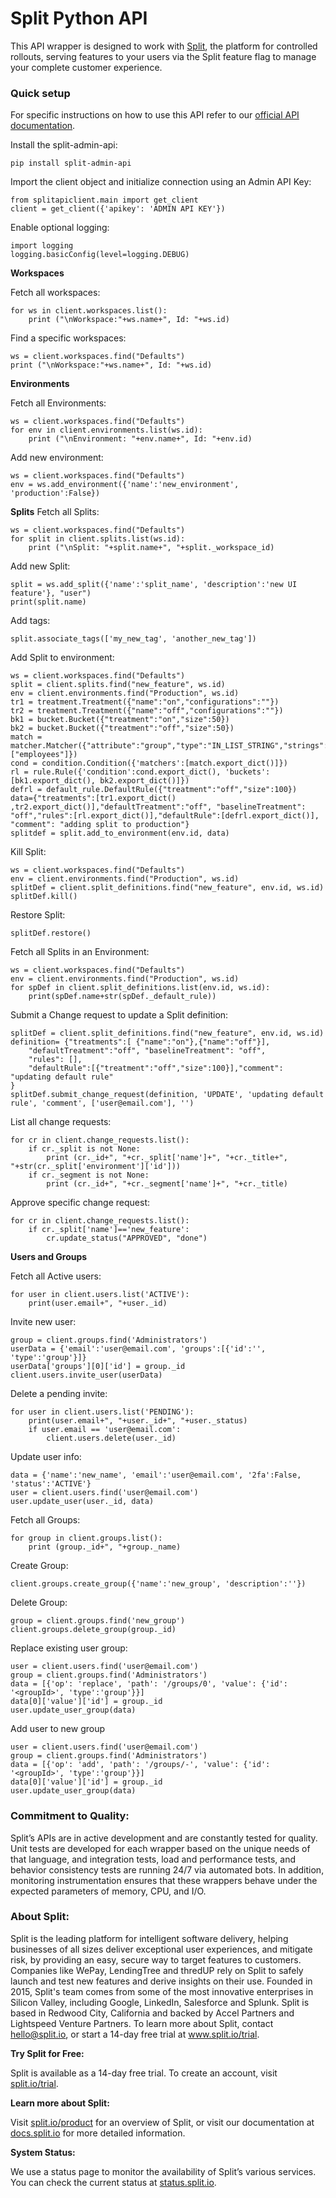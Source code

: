 # Split Python API

This API wrapper is designed to work with [Split](https://www.split.io), the platform for controlled rollouts, serving features to your users via the Split feature flag to manage your complete customer experience.

### Quick setup

For specific instructions on how to use this API refer to our [official API documentation](https://docs.split.io/reference).

Install the split-admin-api:
```
pip install split-admin-api
```

Import the client object and initialize connection using an Admin API Key:

```
from splitapiclient.main import get_client
client = get_client({'apikey': 'ADMIN API KEY'})
```


Enable optional logging:

```
import logging
logging.basicConfig(level=logging.DEBUG)
```

**Workspaces**

Fetch all workspaces:

```
for ws in client.workspaces.list():
    print ("\nWorkspace:"+ws.name+", Id: "+ws.id)
```

Find a specific workspaces:

```
ws = client.workspaces.find("Defaults")
print ("\nWorkspace:"+ws.name+", Id: "+ws.id)
```

**Environments**

Fetch all Environments:

```
ws = client.workspaces.find("Defaults")
for env in client.environments.list(ws.id):
    print ("\nEnvironment: "+env.name+", Id: "+env.id)
```

Add new environment:

```
ws = client.workspaces.find("Defaults")
env = ws.add_environment({'name':'new_environment', 'production':False})
```

**Splits**
Fetch all Splits:

```
ws = client.workspaces.find("Defaults")
for split in client.splits.list(ws.id):
    print ("\nSplit: "+split.name+", "+split._workspace_id)
```

Add new Split:

```
split = ws.add_split({'name':'split_name', 'description':'new UI feature'}, "user")
print(split.name)
```

Add tags:

```
split.associate_tags(['my_new_tag', 'another_new_tag'])
```

Add Split to environment:

```
ws = client.workspaces.find("Defaults")
split = client.splits.find("new_feature", ws.id) 
env = client.environments.find("Production", ws.id)
tr1 = treatment.Treatment({"name":"on","configurations":""})
tr2 = treatment.Treatment({"name":"off","configurations":""})
bk1 = bucket.Bucket({"treatment":"on","size":50})
bk2 = bucket.Bucket({"treatment":"off","size":50})
match = matcher.Matcher({"attribute":"group","type":"IN_LIST_STRING","strings":["employees"]})
cond = condition.Condition({'matchers':[match.export_dict()]})
rl = rule.Rule({'condition':cond.export_dict(), 'buckets':[bk1.export_dict(), bk2.export_dict()]})
defrl = default_rule.DefaultRule({"treatment":"off","size":100}) 
data={"treatments":[tr1.export_dict() ,tr2.export_dict()],"defaultTreatment":"off", "baselineTreatment": "off","rules":[rl.export_dict()],"defaultRule":[defrl.export_dict()], "comment": "adding split to production"}
splitdef = split.add_to_environment(env.id, data)
```

Kill Split:

```
ws = client.workspaces.find("Defaults")
env = client.environments.find("Production", ws.id)
splitDef = client.split_definitions.find("new_feature", env.id, ws.id)
splitDef.kill()
```

Restore Split:

```
splitDef.restore()
```

Fetch all Splits in an Environment:

```
ws = client.workspaces.find("Defaults")
env = client.environments.find("Production", ws.id)
for spDef in client.split_definitions.list(env.id, ws.id):
    print(spDef.name+str(spDef._default_rule))
```

Submit a Change request to update a Split definition:

```
splitDef = client.split_definitions.find("new_feature", env.id, ws.id)
definition= {"treatments":[ {"name":"on"},{"name":"off"}],
    "defaultTreatment":"off", "baselineTreatment": "off",
    "rules": [],
    "defaultRule":[{"treatment":"off","size":100}],"comment": "updating default rule"
}
splitDef.submit_change_request(definition, 'UPDATE', 'updating default rule', 'comment', ['user@email.com'], '')
```

List all change requests:

```
for cr in client.change_requests.list():
    if cr._split is not None:
        print (cr._id+", "+cr._split['name']+", "+cr._title+", "+str(cr._split['environment']['id'])) 
    if cr._segment is not None:
        print (cr._id+", "+cr._segment['name']+", "+cr._title)
```

Approve specific change request:

```
for cr in client.change_requests.list():
    if cr._split['name']=='new_feature':
        cr.update_status("APPROVED", "done")
```

**Users and Groups**

Fetch all Active users:

```
for user in client.users.list('ACTIVE'):
    print(user.email+", "+user._id) 
```

Invite new user:

```
group = client.groups.find('Administrators')
userData = {'email':'user@email.com', 'groups':[{'id':'', 'type':'group'}]}
userData['groups'][0]['id'] = group._id
client.users.invite_user(userData)
```

Delete a pending invite:

```
for user in client.users.list('PENDING'):
    print(user.email+", "+user._id+", "+user._status)
    if user.email == 'user@email.com': 
        client.users.delete(user._id)
```

Update user info:

```
data = {'name':'new_name', 'email':'user@email.com', '2fa':False, 'status':'ACTIVE'}
user = client.users.find('user@email.com')
user.update_user(user._id, data)
```

Fetch all Groups:

```
for group in client.groups.list():
    print (group._id+", "+group._name)
```

Create Group:

```
client.groups.create_group({'name':'new_group', 'description':''})
```

Delete Group:

```
group = client.groups.find('new_group')
client.groups.delete_group(group._id)
```

Replace existing user group:

```
user = client.users.find('user@email.com')
group = client.groups.find('Administrators')
data = [{'op': 'replace', 'path': '/groups/0', 'value': {'id': '<groupId>', 'type':'group'}}]
data[0]['value']['id'] = group._id
user.update_user_group(data)
```

Add user to new group

```
user = client.users.find('user@email.com')
group = client.groups.find('Administrators')
data = [{'op': 'add', 'path': '/groups/-', 'value': {'id': '<groupId>', 'type':'group'}}]
data[0]['value']['id'] = group._id
user.update_user_group(data)
```

### Commitment to Quality:

Split’s APIs are in active development and are constantly tested for quality. Unit tests are developed for each wrapper based on the unique needs of that language, and integration tests, load and performance tests, and behavior consistency tests are running 24/7 via automated bots. In addition, monitoring instrumentation ensures that these wrappers behave under the expected parameters of memory, CPU, and I/O.

### About Split:

Split is the leading platform for intelligent software delivery, helping businesses of all sizes deliver exceptional user experiences, and mitigate risk, by providing an easy, secure way to target features to customers. Companies like WePay, LendingTree and thredUP rely on Split to safely launch and test new features and derive insights on their use. Founded in 2015, Split's team comes from some of the most innovative enterprises in Silicon Valley, including Google, LinkedIn, Salesforce and Splunk. Split is based in Redwood City, California and backed by Accel Partners and Lightspeed Venture Partners. To learn more about Split, contact hello@split.io, or start a 14-day free trial at www.split.io/trial.

**Try Split for Free:**

Split is available as a 14-day free trial. To create an account, visit [split.io/trial](https://www.split.io/trial).

**Learn more about Split:** 

Visit [split.io/product](https://www.split.io/product) for an overview of Split, or visit our documentation at [docs.split.io](http://docs.split.io) for more detailed information.

**System Status:**

We use a status page to monitor the availability of Split’s various services. You can check the current status at [status.split.io](http://status.split.io).

